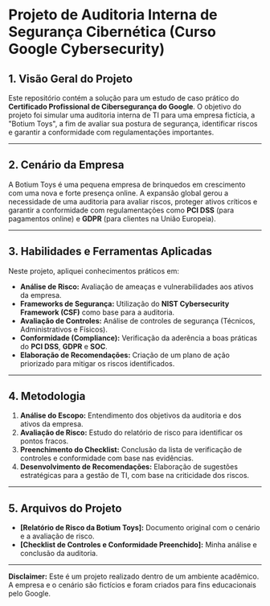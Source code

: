 # Projeto de Auditoria Interna de Segurança Cibernética (Curso Google Cybersecurity)

## 1. Visão Geral do Projeto

Este repositório contém a solução para um estudo de caso prático do **Certificado Profissional de Cibersegurança do Google**. O objetivo do projeto foi simular uma auditoria interna de TI para uma empresa fictícia, a "Botium Toys", a fim de avaliar sua postura de segurança, identificar riscos e garantir a conformidade com regulamentações importantes.

---

## 2. Cenário da Empresa

A Botium Toys é uma pequena empresa de brinquedos em crescimento com uma nova e forte presença online. A expansão global gerou a necessidade de uma auditoria para avaliar riscos, proteger ativos críticos e garantir a conformidade com regulamentações como **PCI DSS** (para pagamentos online) e **GDPR** (para clientes na União Europeia).

---

## 3. Habilidades e Ferramentas Aplicadas

Neste projeto, apliquei conhecimentos práticos em:

* **Análise de Risco:** Avaliação de ameaças e vulnerabilidades aos ativos da empresa.
* **Frameworks de Segurança:** Utilização do **NIST Cybersecurity Framework (CSF)** como base para a auditoria.
* **Avaliação de Controles:** Análise de controles de segurança (Técnicos, Administrativos e Físicos).
* **Conformidade (Compliance):** Verificação da aderência a boas práticas do **PCI DSS**, **GDPR** e **SOC**.
* **Elaboração de Recomendações:** Criação de um plano de ação priorizado para mitigar os riscos identificados.

---

## 4. Metodologia

1.  **Análise do Escopo:** Entendimento dos objetivos da auditoria e dos ativos da empresa.
2.  **Avaliação de Risco:** Estudo do relatório de risco para identificar os pontos fracos.
3.  **Preenchimento do Checklist:** Conclusão da lista de verificação de controles e conformidade com base nas evidências.
4.  **Desenvolvimento de Recomendações:** Elaboração de sugestões estratégicas para a gestão de TI, com base na criticidade dos riscos.

---

## 5. Arquivos do Projeto

* **[Relatório de Risco da Botium Toys]:** Documento original com o cenário e a avaliação de risco.
* **[Checklist de Controles e Conformidade Preenchido]:** Minha análise e conclusão da auditoria.

---

**Disclaimer:** Este é um projeto realizado dentro de um ambiente acadêmico. A empresa e o cenário são fictícios e foram criados para fins educacionais pelo Google.
